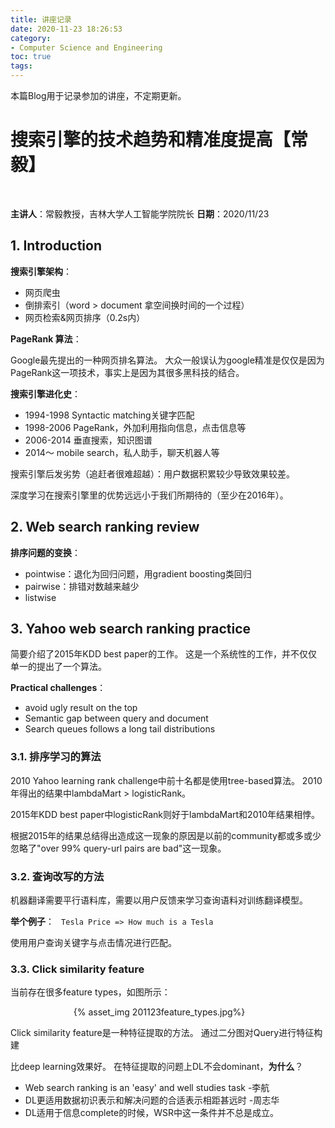 ```yaml
---
title: 讲座记录
date: 2020-11-23 18:26:53
category: 
- Computer Science and Engineering
toc: true
tags:
---
```


本篇Blog用于记录参加的讲座，不定期更新。

<!-- more -->

<!-- omit in toc -->
# 搜索引擎的技术趋势和精准度提高【常毅】

<br>

**主讲人**：常毅教授，吉林大学人工智能学院院长
**日期**：2020/11/23

## 1. Introduction

**搜索引擎架构**：
- 网页爬虫
- 倒排索引（word > document 拿空间换时间的一个过程）
- 网页检索&网页排序（0.2s内）

**PageRank 算法**：

Google最先提出的一种网页排名算法。
大众一般误认为google精准是仅仅是因为PageRank这一项技术，事实上是因为其很多黑科技的结合。

**搜索引擎进化史**：
- 1994-1998 Syntactic matching关键字匹配
- 1998-2006 PageRank，外加利用指向信息，点击信息等
- 2006-2014 垂直搜索，知识图谱
- 2014～ mobile search，私人助手，聊天机器人等

搜索引擎后发劣势（追赶者很难超越）：用户数据积累较少导致效果较差。

深度学习在搜索引擎里的优势远远小于我们所期待的（至少在2016年）。

## 2. Web search ranking review

**排序问题的变换**：
- pointwise：退化为回归问题，用gradient boosting类回归
- pairwise：排错对数越来越少
- listwise

## 3. Yahoo web search ranking practice

简要介绍了2015年KDD best paper的工作。
这是一个系统性的工作，并不仅仅单一的提出了一个算法。

**Practical challenges**：
- avoid ugly result on the top
- Semantic gap between query and document
- Search queues follows a long tail distributions

### 3.1. 排序学习的算法

2010 Yahoo learning rank challenge中前十名都是使用tree-based算法。
2010年得出的结果中lambdaMart > logisticRank。

2015年KDD best paper中logisticRank则好于lambdaMart和2010年结果相悖。

根据2015年的结果总结得出造成这一现象的原因是以前的community都或多或少忽略了"over 99% query-url pairs are bad"这一现象。

### 3.2. 查询改写的方法

机器翻译需要平行语料库，需要以用户反馈来学习查询语料对训练翻译模型。

**举个例子**：
` Tesla Price => How much is a Tesla`

使用用户查询关键字与点击情况进行匹配。

### 3.3. Click similarity feature

当前存在很多feature types，如图所示：
<div style="width:60%; margin:auto">{% asset_img 201123feature_types.jpg%}</div>

Click similarity feature是一种特征提取的方法。
通过二分图对Query进行特征构建

比deep learning效果好。
在特征提取的问题上DL不会dominant，**为什么**？
- Web search ranking is an 'easy' and well studies task -李航
- DL更适用数据初识表示和解决问题的合适表示相距甚远时 -周志华
- DL适用于信息complete的时候，WSR中这一条件并不总是成立。


